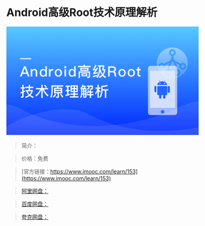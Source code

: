 # Android高级Root技术原理解析

![img](../../assets/5fe442de000128f205400304.jpg)

> 简介：

> 价格：免费

> [官方链接：https://www.imooc.com/learn/153](https://www.imooc.com/learn/153)

> [阿里网盘：]()

> [百度网盘：]()

> [夸克网盘：]()
